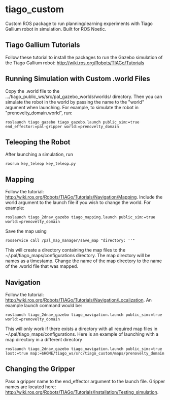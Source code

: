 # tiago_custom
Custom ROS package to run planning/learning experiments with Tiago Gallium robot in simulation. Built for ROS Noetic.

## Tiago Gallium Tutorials
Follow these tutorial to install the packages to run the Gazebo simulation of the Tiago Gallium robot: http://wiki.ros.org/Robots/TIAGo/Tutorials

## Running Simulation with Custom .world Files
Copy the .world file to the .../tiago_public_ws/src/pal_gazebo_worlds/worlds/ directory. Then you can simulate the robot in the world by passing the name to the "world" argument when launching. For example, to simulate the robot in "prenovelty_domain.world", run:

```
roslaunch tiago_gazebo tiago_gazebo.launch public_sim:=true end_effector:=pal-gripper world:=prenovelty_domain
``` 

## Teleoping the Robot
After launching a simulation, run

```
rosrun key_teleop key_teleop.py
```

## Mapping
Follow the tutorial: http://wiki.ros.org/Robots/TIAGo/Tutorials/Navigation/Mapping. Include the world argument to the launch file if you wish to change the world. For example: 

```
roslaunch tiago_2dnav_gazebo tiago_mapping.launch public_sim:=true world:=prenovelty_domain
```

Save the map using 

```
rosservice call /pal_map_manager/save_map "directory: ''"
```

This will create a directory containing the map files to the ~/.pal/tiago_maps/configurations directory. The map directory will be names as a timestamp. Change the name of the map directory to the name of the .world file that was mapped.

## Navigation
Follow the tutorial: http://wiki.ros.org/Robots/TIAGo/Tutorials/Navigation/Localization. An example launch command would be: 

```
roslaunch tiago_2dnav_gazebo tiago_navigation.launch public_sim:=true world:=prenovelty_domain
```

This will only work if there exists a directory with all required map files in ~/.pal/tiago_maps/configurations. Here is an example of launching with a map directory in a different directory

```
roslaunch tiago_2dnav_gazebo tiago_navigation.launch public_sim:=true lost:=true map:=$HOME/tiago_ws/src/tiago_custom/maps/prenovelty_domain
```

## Changing the Gripper
Pass a gripper name to the end_effector argument to the launch file. Gripper names are located here: http://wiki.ros.org/Robots/TIAGo/Tutorials/Installation/Testing_simulation.

